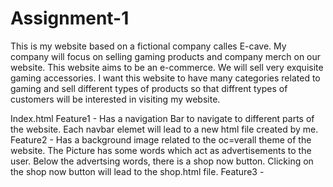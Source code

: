 # Assignment-1
This is my website based on a fictional company calles E-cave. My company will focus on selling gaming products and company merch on our website. This website aims to be an e-commerce. We will sell very exquisite gaming accessories. I want this website to have many categories related to gaming and sell different types of products so that diffrent types of customers will be interested in visiting my website.

Index.html
Feature1 - Has a navigation Bar to navigate to different parts of the website. Each navbar elemet will lead to a new html file created by me.
Feature2 - Has a background image related to the oc=verall theme of the website. The Picture has some words which act as advertisements to the user. Below the advertsing words, there is a shop now button. Clicking on the shop now button will lead to the shop.html file.
Feature3 - 


